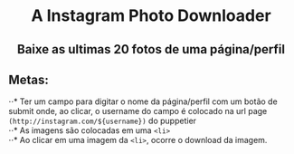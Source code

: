 <h1 align=center>A Instagram Photo Downloader</h1>
<h2 align=center>Baixe as ultimas 20 fotos de uma página/perfil</h2>

## Metas:
⋅⋅* Ter um campo para digitar o nome da página/perfil com um botão de submit onde, ao clicar, o username do campo é colocado na url page ```(http://instagram.com/${username})``` do puppetier
<br>
⋅⋅* As imagens são colocadas em uma ```<li>``` 
<br>
⋅⋅* Ao clicar em uma imagem da ```<li>```, ocorre o download da imagem.
